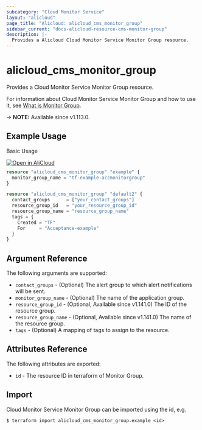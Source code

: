```yaml
---
subcategory: "Cloud Monitor Service"
layout: "alicloud"
page_title: "Alicloud: alicloud_cms_monitor_group"
sidebar_current: "docs-alicloud-resource-cms-monitor-group"
description: |-
  Provides a Alicloud Cloud Monitor Service Monitor Group resource.
---
```


# alicloud_cms_monitor_group

Provides a Cloud Monitor Service Monitor Group resource.

For information about Cloud Monitor Service Monitor Group and how to use it, see [What is Monitor Group](https://www.alibabacloud.com/help/en/cloudmonitor/latest/createmonitorgroup).

-> **NOTE:** Available since v1.113.0.

## Example Usage

Basic Usage

<div style="display: block;margin-bottom: 40px;"><div class="oics-button" style="float: right;position: absolute;margin-bottom: 10px;">
  <a href="https://api.aliyun.com/terraform?resource=alicloud_cms_monitor_group&exampleId=6fbe8f1f-da7d-050f-d49c-b036c8707a64af17a6e3&activeTab=example&spm=docs.r.cms_monitor_group.0.6fbe8f1fda&intl_lang=EN_US" target="_blank">
    <img alt="Open in AliCloud" src="https://img.alicdn.com/imgextra/i1/O1CN01hjjqXv1uYUlY56FyX_!!6000000006049-55-tps-254-36.svg" style="max-height: 44px; max-width: 100%;">
  </a>
</div></div>

```terraform
resource "alicloud_cms_monitor_group" "example" {
  monitor_group_name = "tf-example-accmonitorgroup"
}

resource "alicloud_cms_monitor_group" "default2" {
  contact_groups      = ["your_contact_groups"]
  resource_group_id   = "your_resource_group_id"
  resource_group_name = "resource_group_name"
  tags = {
    Created = "TF"
    For     = "Acceptance-example"
  }
}
```

## Argument Reference

The following arguments are supported:

* `contact_groups` - (Optional) The alert group to which alert notifications will be sent.
* `monitor_group_name` - (Optional) The name of the application group.
* `resource_group_id` - (Optional, Available since v1.141.0) The ID of the resource group.
* `resource_group_name` - (Optional, Available since v1.141.0) The name of the resource group.
* `tags` - (Optional) A mapping of tags to assign to the resource.

## Attributes Reference

The following attributes are exported:

* `id` - The resource ID in terraform of Monitor Group.

## Import

Cloud Monitor Service Monitor Group can be imported using the id, e.g.

```shell
$ terraform import alicloud_cms_monitor_group.example <id>
```
